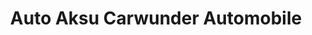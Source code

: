 ---
title: "Auto Aksu Carwunder Automobile"
url: /garching-b-muenchen/auto-aksu-carwunder-automobile/
shop: Autohaus
---